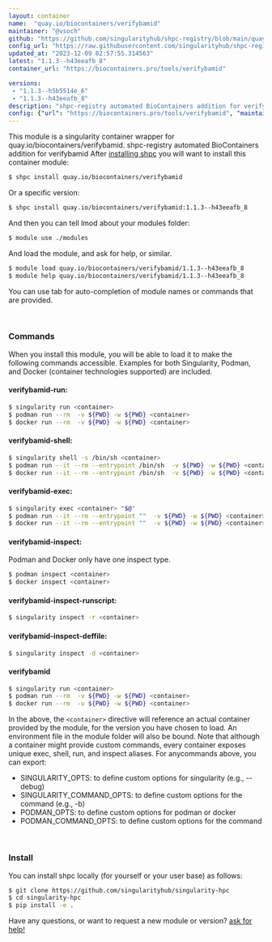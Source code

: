 ```yaml
---
layout: container
name:  "quay.io/biocontainers/verifybamid"
maintainer: "@vsoch"
github: "https://github.com/singularityhub/shpc-registry/blob/main/quay.io/biocontainers/verifybamid/container.yaml"
config_url: "https://raw.githubusercontent.com/singularityhub/shpc-registry/main/quay.io/biocontainers/verifybamid/container.yaml"
updated_at: "2023-12-09 02:57:55.314563"
latest: "1.1.3--h43eeafb_8"
container_url: "https://biocontainers.pro/tools/verifybamid"

versions:
 - "1.1.3--h5b5514e_6"
 - "1.1.3--h43eeafb_8"
description: "shpc-registry automated BioContainers addition for verifybamid"
config: {"url": "https://biocontainers.pro/tools/verifybamid", "maintainer": "@vsoch", "description": "shpc-registry automated BioContainers addition for verifybamid", "latest": {"1.1.3--h43eeafb_8": "sha256:301ab0f60bbf69f4be566fd5e29e429f80f01fafa588ec8d79cb8bb8cb21f692"}, "tags": {"1.1.3--h5b5514e_6": "sha256:8e721261d0eae5c7b6c24742dd9713cd2878351882c65f2b4903d4df456a6024", "1.1.3--h43eeafb_8": "sha256:301ab0f60bbf69f4be566fd5e29e429f80f01fafa588ec8d79cb8bb8cb21f692"}, "docker": "quay.io/biocontainers/verifybamid"}
---
```


This module is a singularity container wrapper for quay.io/biocontainers/verifybamid.
shpc-registry automated BioContainers addition for verifybamid
After [installing shpc](#install) you will want to install this container module:


```bash
$ shpc install quay.io/biocontainers/verifybamid
```

Or a specific version:

```bash
$ shpc install quay.io/biocontainers/verifybamid:1.1.3--h43eeafb_8
```

And then you can tell lmod about your modules folder:

```bash
$ module use ./modules
```

And load the module, and ask for help, or similar.

```bash
$ module load quay.io/biocontainers/verifybamid/1.1.3--h43eeafb_8
$ module help quay.io/biocontainers/verifybamid/1.1.3--h43eeafb_8
```

You can use tab for auto-completion of module names or commands that are provided.

<br>

### Commands

When you install this module, you will be able to load it to make the following commands accessible.
Examples for both Singularity, Podman, and Docker (container technologies supported) are included.

#### verifybamid-run:

```bash
$ singularity run <container>
$ podman run --rm  -v ${PWD} -w ${PWD} <container>
$ docker run --rm  -v ${PWD} -w ${PWD} <container>
```

#### verifybamid-shell:

```bash
$ singularity shell -s /bin/sh <container>
$ podman run --it --rm --entrypoint /bin/sh  -v ${PWD} -w ${PWD} <container>
$ docker run --it --rm --entrypoint /bin/sh  -v ${PWD} -w ${PWD} <container>
```

#### verifybamid-exec:

```bash
$ singularity exec <container> "$@"
$ podman run --it --rm --entrypoint ""  -v ${PWD} -w ${PWD} <container> "$@"
$ docker run --it --rm --entrypoint ""  -v ${PWD} -w ${PWD} <container> "$@"
```

#### verifybamid-inspect:

Podman and Docker only have one inspect type.

```bash
$ podman inspect <container>
$ docker inspect <container>
```

#### verifybamid-inspect-runscript:

```bash
$ singularity inspect -r <container>
```

#### verifybamid-inspect-deffile:

```bash
$ singularity inspect -d <container>
```



#### verifybamid

```bash
$ singularity run <container>
$ podman run --rm  -v ${PWD} -w ${PWD} <container>
$ docker run --rm  -v ${PWD} -w ${PWD} <container>
```


In the above, the `<container>` directive will reference an actual container provided
by the module, for the version you have chosen to load. An environment file in the
module folder will also be bound. Note that although a container
might provide custom commands, every container exposes unique exec, shell, run, and
inspect aliases. For anycommands above, you can export:

 - SINGULARITY_OPTS: to define custom options for singularity (e.g., --debug)
 - SINGULARITY_COMMAND_OPTS: to define custom options for the command (e.g., -b)
 - PODMAN_OPTS: to define custom options for podman or docker
 - PODMAN_COMMAND_OPTS: to define custom options for the command

<br>

### Install

You can install shpc locally (for yourself or your user base) as follows:

```bash
$ git clone https://github.com/singularityhub/singularity-hpc
$ cd singularity-hpc
$ pip install -e .
```

Have any questions, or want to request a new module or version? [ask for help!](https://github.com/singularityhub/singularity-hpc/issues)
